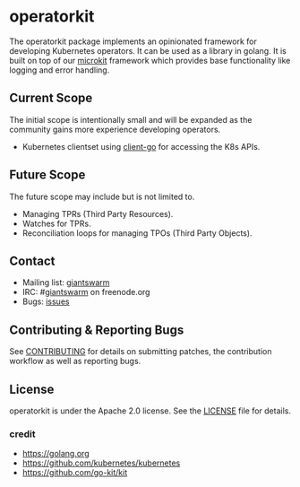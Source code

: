 # operatorkit

The operatorkit package implements an opinionated framework for developing 
Kubernetes operators. It can be used as a library in golang. It is built on
top of our [microkit](https://github.com/giantswarm/microkit) framework which
provides base functionality like logging and error handling.

## Current Scope

The initial scope is intentionally small and will be expanded as the community
gains more experience developing operators.

* Kubernetes clientset using [client-go](https://github.com/kubernetes/client-go) for accessing the K8s APIs.

## Future Scope

The future scope may include but is not limited to.

* Managing TPRs (Third Party Resources).
* Watches for TPRs.
* Reconciliation loops for managing TPOs (Third Party Objects).

## Contact

- Mailing list: [giantswarm](https://groups.google.com/forum/!forum/giantswarm)
- IRC: #[giantswarm](irc://irc.freenode.org:6667/#giantswarm) on freenode.org
- Bugs: [issues](https://github.com/giantswarm/cert-operator/issues)

## Contributing & Reporting Bugs

See [CONTRIBUTING](CONTRIBUTING.md) for details on submitting patches, the contribution workflow as well as reporting bugs.

## License

operatorkit is under the Apache 2.0 license. See the [LICENSE](LICENSE) file for details.

### credit
- https://golang.org
- https://github.com/kubernetes/kubernetes
- https://github.com/go-kit/kit
